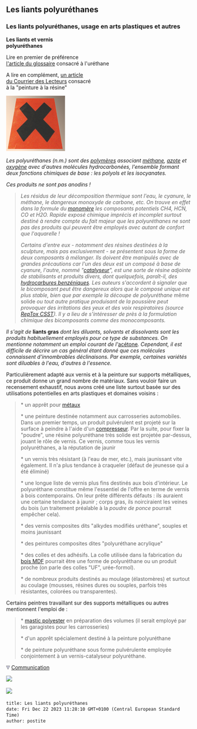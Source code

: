 ## Les liants polyuréthanes
### Les liants polyuréthanes, usage en arts plastiques et autres
 **Les liants et vernis  
polyuréthanes**

Lire en premier de préférence  
[l'article du glossaire](urethane.html) consacré à l'uréthane

A lire en complément, [un article  
du Courrier des Lecteurs](courrierdeslecteurs2011a220.html#20110414ag) consacré  
à la "peinture à la résine"

![](images/nocifversionweb.jpg)

_Les polyuréthanes (n.m.) sont des [polymères](polymere.html) associant [méthane](methane.html), [azote](azote.html) et [oxygène](oxygene.html) avec d'autres molécules hydrocarbonées, l'ensemble formant deux fonctions chimiques de base : les polyols et les isocyanates._

_Ces produits ne sont pas anodins !_

> _Les résidus de leur décomposition thermique sont l'eau, le cyanure, le méthane, le dangereux monoxyde de carbone, etc. On trouve en effet dans la formule du [monomère](polymere.html#monomeres) les composants potentiels CH4, HCN, CO et H2O. Rapide exposé chimique imprécis et incomplet surtout destiné à rendre compte du fait majeur que les polyuréthanes ne sont pas des produits qui peuvent être employés avec autant de confort que l'aquarelle !_
> 
> _Certains d'entre eux - notamment des résines destinées à la sculpture, mais pas exclusivement - se présentent sous la forme de deux composants à mélanger. Ils doivent être manipulés avec de grandes précautions car l'un des deux est un composé à base de cyanure, l'autre, nommé "[catalyseur](catalyse.html)", est une sorte de résine adjointe de stabilisants et produits divers, dont quelquefois, paraît-il, des [hydrocarbures benzéniques](benzene.html). Les auteurs s'accordent à signaler que le bicomposant peut être dangereux alors que le composé unique est plus stable, bien que par exemple la découpe de polyuréthane_ même solide _ou tout autre pratique produisant de la poussière peut provoquer des irritations des yeux et des voix respiratoires (source [RepTox CSST](liensutiles.html#csst)). Il y a lieu de s'intéresser de près à la formulation chimique des bicomposants comme des monocomposants._

_Il s'agit de_ **liants gras** _dont les diluants, solvants et dissolvants sont les produits habituellement employés pour ce type de substances. On mentionne notamment un emploi courant de l'_[acétone](acetone.html)_. Cependant, il est difficile de décrire un cas général étant donné que ces molécules connaissent d'innombrables déclinaisons. Par exemple, certaines variétés sont diluables à l'eau, d'autres à l'essence._

Particulièrement adapté aux vernis et à la peinture sur supports métalliques, ce produit donne un grand nombre de matériaux. Sans vouloir faire un recensement exhaustif, nous avons créé une liste surtout basée sur des utilisations potentielles en arts plastiques et domaines voisins :

> \* un apprêt pour [métaux](metaux.html)
> 
> \* une peinture destinée notamment aux carrosseries automobiles. Dans un premier temps, un produit pulvérulent est projeté sur la surface à peindre à l'aide d'un [compresseur](compresseur.html). Par la suite, pour fixer la "poudre", une résine polyuréthane très solide est projetée par-dessus, jouant le rôle de vernis. Ce vernis, comme tous les vernis polyuréthanes, a la réputation de jaunir
> 
> \* un vernis très résistant (à l'eau de mer, etc.), mais jaunissant vite également. Il n'a plus tendance à craqueler (défaut de jeunesse qui a été éliminé)
> 
> \* une longue liste de vernis plus fins destinés aux bois d'intérieur. Le polyuréthane constitue même l'essentiel de l'offre en terme de vernis à bois contemporains. On leur prête différents défauts : ils auraient une certaine tendance à jaunir ; corps gras, ils noirciraient les veines du bois (un traitement préalable à la _poudre de ponce_ pourrait empêcher cela).
> 
> \* des vernis composites dits "alkydes modifiés uréthane", souples et moins jaunissant
> 
> \* des peintures composites dites "polyuréthane acrylique"
> 
> \* des colles et des adhésifs. La colle utilisée dans la fabrication du [bois MDF](bois.html#mdf) pourrait être une forme de polyuréthane ou un produit proche (on parle des colles "UF", urée-formol).
> 
> \* de nombreux produits destinés au moulage (élastomères) et surtout au coulage (mousses, résines dures ou souples, parfois très résistantes, colorées ou transparentes).

Certains peintres travaillant sur des supports métalliques ou autres mentionnent l'emploi de :

> \* [mastic polyester](polyester.html) en préparation des volumes (il serait employé par les garagistes pour les carrosseries)
> 
> \* d'un apprêt spécialement destiné à la peinture polyuréthane
> 
> \* de peinture polyuréthane sous forme pulvérulente employée conjointement à un vernis-catalyseur polyuréthane.



![](images/flechebas.gif) [Communication](http://www.artrealite.com/annonceurs.htm) 

[![](https://cbonvin.fr/sites/regie.artrealite.com/visuels/campagne1.png)](index-2.html#20131014)

![](https://cbonvin.fr/sites/regie.artrealite.com/visuels/campagne2.png)
```
title: Les liants polyuréthanes
date: Fri Dec 22 2023 11:28:10 GMT+0100 (Central European Standard Time)
author: postite
```
